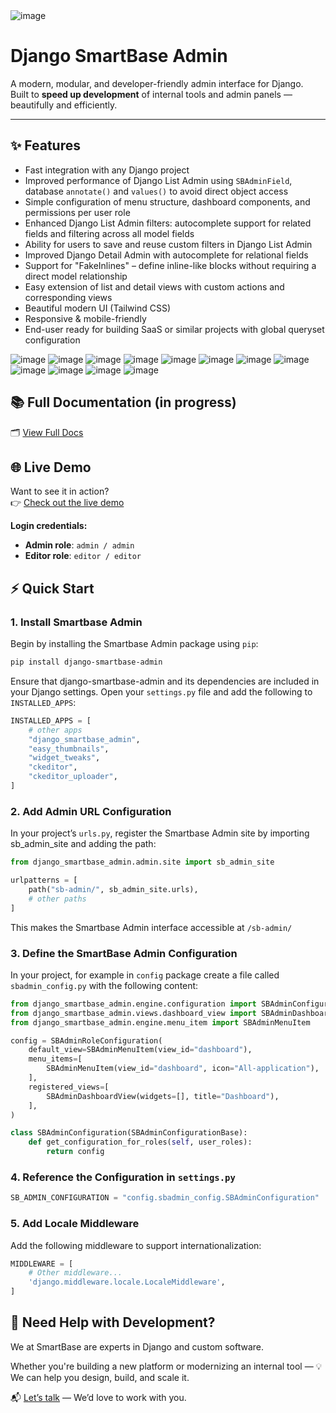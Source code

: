 <img alt="image" src="https://github.com/user-attachments/assets/b0d5537f-29c4-46ca-b514-9862b26cb000"/>

# Django SmartBase Admin

A modern, modular, and developer-friendly admin interface for Django.  
Built to **speed up development** of internal tools and admin panels — beautifully and efficiently.

---

## ✨ Features
- Fast integration with any Django project
- Improved performance of Django List Admin using `SBAdminField`, database `annotate()` and `values()` to avoid direct object access  
- Simple configuration of menu structure, dashboard components, and permissions per user role  
- Enhanced Django List Admin filters: autocomplete support for related fields and filtering across all model fields  
- Ability for users to save and reuse custom filters in Django List Admin  
- Improved Django Detail Admin with autocomplete for relational fields  
- Support for "FakeInlines" – define inline-like blocks without requiring a direct model relationship  
- Easy extension of list and detail views with custom actions and corresponding views
- Beautiful modern UI (Tailwind CSS)
- Responsive & mobile-friendly
- End-user ready for building SaaS or similar projects with global queryset configuration
<img alt="image" src="https://github.com/user-attachments/assets/ebbcacea-9052-409e-99bb-9f9e0804bbc5" />
<img alt="image" src="https://github.com/user-attachments/assets/8003df6a-e035-4c8f-8e90-0e710818d33e" />
<img alt="image" src="https://github.com/user-attachments/assets/29e116de-a8c6-4f22-8485-3e0eba5ed564" />
<img alt="image" src="https://github.com/user-attachments/assets/46aefe59-e49c-4483-ba1f-eb18397db6ae" />
<img alt="image" src="https://github.com/user-attachments/assets/ea354dcb-b4a9-47af-8046-ba0d55d72746" />
<img alt="image" src="https://github.com/user-attachments/assets/10a5d75c-ae3e-4e2b-aeb2-e943e6363a2f" />
<img alt="image" src="https://github.com/user-attachments/assets/3e6bfdbb-0c07-4fad-96f0-552cbcc9d4ae" />
<img alt="image" src="https://github.com/user-attachments/assets/b3acd00b-c425-4e5f-b113-97215bb85157" />
<img alt="image" src="https://github.com/user-attachments/assets/dc5f3f80-3325-4f5d-acec-236d6b241a7f" />
<img alt="image" src="https://github.com/user-attachments/assets/216d4e50-5af4-4e57-8649-1211a82f493e" />
<img alt="image" src="https://github.com/user-attachments/assets/167461dd-ec2e-4327-a208-4014f42100f9" />
<img alt="image" src="https://github.com/user-attachments/assets/3871e505-1bc9-4a6c-8457-4ad363a582af" />


## 📚 Full Documentation (in progress)

🗂 [View Full Docs](https://smartbase-sk.github.io/django-smartbase-admin-docs/docs/installation)


## 🌐 Live Demo

Want to see it in action?  
👉 [Check out the live demo](https://sbadmin.sbdev.sk/)  

**Login credentials:**
- **Admin role**: `admin / admin`  
- **Editor role**: `editor / editor`  



## ⚡ Quick Start

### 1. Install Smartbase Admin

Begin by installing the Smartbase Admin package using `pip`:

```bash
pip install django-smartbase-admin
```

Ensure that django-smartbase-admin and its dependencies are included in your Django settings. Open your `settings.py` file and add the following to `INSTALLED_APPS`:
```python
INSTALLED_APPS = [
    # other apps
    "django_smartbase_admin",
    "easy_thumbnails",
    "widget_tweaks",
    "ckeditor",
    "ckeditor_uploader",
]
```

### 2. Add Admin URL Configuration
In your project’s `urls.py`, register the Smartbase Admin site by importing sb_admin_site and adding the path:
```python
from django_smartbase_admin.admin.site import sb_admin_site

urlpatterns = [
    path("sb-admin/", sb_admin_site.urls),
    # other paths
]
```
This makes the Smartbase Admin interface accessible at `/sb-admin/`

### 3. Define the SmartBase Admin Configuration
In your project, for example in `config` package create a file called `sbadmin_config.py` with the following content:
```python
from django_smartbase_admin.engine.configuration import SBAdminConfigurationBase, SBAdminRoleConfiguration
from django_smartbase_admin.views.dashboard_view import SBAdminDashboardView
from django_smartbase_admin.engine.menu_item import SBAdminMenuItem

config = SBAdminRoleConfiguration(
    default_view=SBAdminMenuItem(view_id="dashboard"),
    menu_items=[
        SBAdminMenuItem(view_id="dashboard", icon="All-application"),
    ],
    registered_views=[
        SBAdminDashboardView(widgets=[], title="Dashboard"),
    ],
)

class SBAdminConfiguration(SBAdminConfigurationBase):
    def get_configuration_for_roles(self, user_roles):
        return config
```

### 4. Reference the Configuration in `settings.py`
```python
SB_ADMIN_CONFIGURATION = "config.sbadmin_config.SBAdminConfiguration"
```

### 5. Add Locale Middleware
Add the following middleware to support internationalization:
```python
MIDDLEWARE = [
    # Other middleware...
    'django.middleware.locale.LocaleMiddleware',
]
```

##  🤝 Need Help with Development?
We at SmartBase are experts in Django and custom software.

Whether you're building a new platform or modernizing an internal tool —
💡 We can help you design, build, and scale it.

📬 [Let’s talk](https://en.smartbase.sk/contact-us/) — We’d love to work with you.
